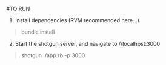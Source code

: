 #TO RUN

1) Install dependencies (RVM recommended here...)
>  bundle install

2) Start the shotgun server, and navigate to //localhost:3000
>  shotgun ./app.rb -p 3000
